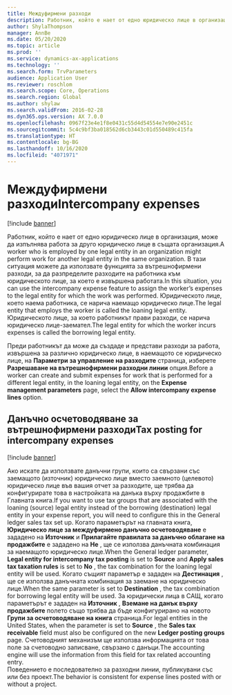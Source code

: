```yaml
---
title: Междуфирмени разходи
description: Работник, който е нает от едно юридическо лице в организация, може да изпълнява работа за друго юридическо лице в същата организация. В тази ситуация можете да използвате функцията за вътрешнофирмени разходи, за да разпределите разходите на работника към юридическото лице, за което е извършена работата.
author: ShylaThompson
manager: AnnBe
ms.date: 05/20/2020
ms.topic: article
ms.prod: ''
ms.service: dynamics-ax-applications
ms.technology: ''
ms.search.form: TrvParameters
audience: Application User
ms.reviewer: roschlom
ms.search.scope: Core, Operations
ms.search.region: Global
ms.author: shylaw
ms.search.validFrom: 2016-02-28
ms.dyn365.ops.version: AX 7.0.0
ms.openlocfilehash: 0967f23e4e1f8e0431c55d4d54554e7e90e2451c
ms.sourcegitcommit: 5c4c9bf3ba018562d6cb3443c01d550489c415fa
ms.translationtype: HT
ms.contentlocale: bg-BG
ms.lasthandoff: 10/16/2020
ms.locfileid: "4071971"
---
```

# <a name="intercompany-expenses"></a><span data-ttu-id="e050b-104">Междуфирмени разходи</span><span class="sxs-lookup"><span data-stu-id="e050b-104">Intercompany expenses</span></span>

[!include [banner](../includes/banner.md)]

<span data-ttu-id="e050b-105">Работник, който е нает от едно юридическо лице в организация, може да изпълнява работа за друго юридическо лице в същата организация.</span><span class="sxs-lookup"><span data-stu-id="e050b-105">A worker who is employed by one legal entity in an organization might perform work for another legal entity in the same organization.</span></span> <span data-ttu-id="e050b-106">В тази ситуация можете да използвате функцията за вътрешнофирмени разходи, за да разпределите разходите на работника към юридическото лице, за което е извършена работата.</span><span class="sxs-lookup"><span data-stu-id="e050b-106">In this situation, you can use the intercompany expense feature to assign the worker’s expenses to the legal entity for which the work was performed.</span></span> <span data-ttu-id="e050b-107">Юридическото лице, което наема работника, се нарича наемащо юридическо лице.</span><span class="sxs-lookup"><span data-stu-id="e050b-107">The legal entity that employs the worker is called the loaning legal entity.</span></span> <span data-ttu-id="e050b-108">Юридическото лице, за което работникът прави разходи, се нарича юридическо лице-заемател.</span><span class="sxs-lookup"><span data-stu-id="e050b-108">The legal entity for which the worker incurs expenses is called the borrowing legal entity.</span></span> 

<span data-ttu-id="e050b-109">Преди работникът да може да създаде и представи разходи за работа, извършена за различно юридическо лице, в наемащото се юридическо лице, на **Параметри за управление на разходите** страница, изберете **Разрешаване на вътрешнофирмени разходни линии** опция.</span><span class="sxs-lookup"><span data-stu-id="e050b-109">Before a worker can create and submit expenses for work that is performed for a different legal entity, in the loaning legal entity, on the **Expense management parameters** page, select the **Allow intercompany expense lines** option.</span></span> 

## <a name="tax-posting-for-intercompany-expenses"></a><span data-ttu-id="e050b-110">Данъчно осчетоводяване за вътрешнофирмени разходи</span><span class="sxs-lookup"><span data-stu-id="e050b-110">Tax posting for intercompany expenses</span></span>

[!include [banner](../includes/banner.md)]

<span data-ttu-id="e050b-111">Ако искате да използвате данъчни групи, които са свързани със заемащото (източник) юридическо лице вместо заемното (целевото) юридическо лице във вашия отчет за разходите, ще трябва да конфигурирате това в настройката на данъка върху продажбите в Главната книга.</span><span class="sxs-lookup"><span data-stu-id="e050b-111">If you want to use tax groups that are associated with the loaning (source) legal entity instead of the borrowing (destination) legal entity in your expense report, you will need to configure this in the General ledger sales tax set up.</span></span> <span data-ttu-id="e050b-112">Когато параметърът на главната книга, **Юридическо лице за междуфирмено данъчно осчетоводяване** е зададено на **Източник** и **Прилагайте правилата за данъчно облагане на продажбите** е зададено на **Не** , ще се използва данъчната комбинация за наемащото юридическо лице.</span><span class="sxs-lookup"><span data-stu-id="e050b-112">When the General ledger parameter, **Legal entity for intercompany tax posting** is set to **Source** and **Apply sales tax taxation rules** is set to **No** , the tax combination for the loaning legal entity will be used.</span></span> <span data-ttu-id="e050b-113">Когато същият параметър е зададен на **Дестинация** , ще се използва данъчната комбинация за заемане на юридическо лице.</span><span class="sxs-lookup"><span data-stu-id="e050b-113">When the same parameter is set to **Destination** , the tax combination for borrowing legal entity will be used.</span></span> <span data-ttu-id="e050b-114">За юридически лица в САЩ, когато параметърът е зададен на **Източник** , **Вземане на данък върху продажбите** полето също трябва да бъде конфигурирано на новото **Групи за осчетоводяване на книга** страница.</span><span class="sxs-lookup"><span data-stu-id="e050b-114">For legal entities in the United States, when the parameter is set to **Source** , the **Sales tax receivable** field must also be configured on the new **Ledger posting groups** page.</span></span> <span data-ttu-id="e050b-115">Счетоводният механизъм ще използва информацията от това поле за счетоводно записване, свързано с данъци.</span><span class="sxs-lookup"><span data-stu-id="e050b-115">The accounting engine will use the information from this field for tax related accounting entry.</span></span>   
<span data-ttu-id="e050b-116">Поведението е последователно за разходни линии, публикувани със или без проект.</span><span class="sxs-lookup"><span data-stu-id="e050b-116">The behavior is consistent for expense lines posted with or without a project.</span></span>  
